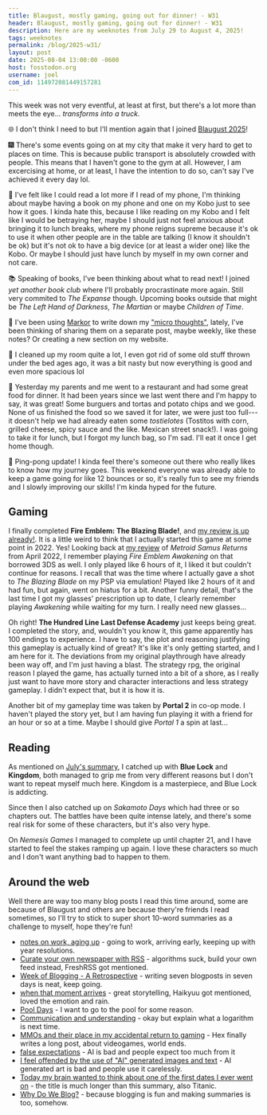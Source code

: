 ```yaml
---
title: Blaugust, mostly gaming, going out for dinner! - W31
header: Blaugust, mostly gaming, going out for dinner! - W31
description: Here are my weeknotes from July 29 to August 4, 2025! 
tags: weeknotes
permalink: /blog/2025-w31/
layout: post
date: 2025-08-04 13:00:00 -0600
host: fosstodon.org
username: joel
com_id: 114972081449157281
---
```


This week was not very eventful, at least at first, but there's a lot more than meets the eye... *transforms into a truck.*

🌐 I don't think I need to but I'll mention again that I joined [Blaugust 2025](/blog/blaugust-2025)!

🎆 There's some events going on at my city that make it very hard to get to places on time. This is because public transport is absolutely crowded with people. This means that I haven't gone to the gym at all. However, I am excercising at home, or at least, I have the intention to do so, can't say I've achieved it every day lol.

📖 I've felt like I could read a lot more if I read of my phone, I'm thinking about maybe having a book on my phone and one on my Kobo just to see how it goes. I kinda hate this, because I like reading on my Kobo and I felt like I would be betraying her, maybe I should just not feel anxious about bringing it to lunch breaks, where my phone reigns supreme because it's ok to use it when other people are in the table are talking (I know it shouldn't be ok) but it's not ok to have a big device (or at least a wider one) like the Kobo. Or maybe I should just have lunch by myself in my own corner and not care.

📚 Speaking of books, I've been thinking about what to read next! I joined *yet another book club* where I'll probably procrastinate more again. Still very commited to *The Expanse* though. Upcoming books outside that might be *The Left Hand of Darkness*, *The Martian* or maybe *Children of Time*.

📝 I've been using [Markor](https://github.com/gsantner/markor) to write down my ["micro thoughts"](https://notes.jeddacp.com/micro-thoughts-explained), lately, I've been thinking of sharing them on a separate post, maybe weekly, like these notes? Or creating a new section on my website.

🧹 I cleaned up my room quite a lot, I even got rid of some old stuff thrown under the bed ages ago, it was a bit nasty but now everything is good and even more spacious lol

🍔 Yesterday my parents and me went to a restaurant and had some great food for dinner. It had been years since we last went there and I'm happy to say, it was great! Some burguers and tortas and potato chips and we good. None of us finished the food so we saved it for later, we were just too full---it doesn't help we had already eaten some *tostielotes* (Tostitos with corn, grilled cheese, spicy sauce and the like. Mexican street snack!). I was going to take it for lunch, but I forgot my lunch bag, so I'm sad. I'll eat it once I get home though.

🏓 Ping-pong update! I kinda feel there's someone out there who really likes to know how my journey goes. This weekend everyone was already able to keep a game going for like 12 bounces or so, it's really fun to see my friends and I slowly improving our skills! I'm kinda hyped for the future.

## Gaming

I finally completed **Fire Emblem: The Blazing Blade!**, and [my review is up already!](/blog/fire-emblem-the-blazing-blade). It is a little weird to think that I actually started this game at some point in 2022. Yes! Looking back at [my review](/blog/metroid-samus-returns) of *Metroid Samus Returns* from April 2022, I remember playing *Fire Emblem Awakening* on that borrowed 3DS as well. I only played like 6 hours of it, I liked it but couldn't continue for reasons. I recall that was the time where I actually gave a shot to *The Blazing Blade* on my PSP via emulation! Played like 2 hours of it and had fun, but again, went on hiatus for a bit. Another funny detail, that's the last time I got my glasses' prescription up to date, I clearly remember playing *Awakening* while waiting for my turn. I really need new glasses...

Oh right! **The Hundred Line Last Defense Academy** just keeps being great. I completed the story, and, wouldn't you know it, this game apparently has 100 endings to experience. I have to say, the plot and reasoning justifying this gameplay is actually kind of great? It's like it's only getting started, and I am here for it. The deviations from my original playthrough have already been way off, and I'm just having a blast. The strategy rpg, the original reason I played the game, has actually turned into a bit of a shore, as I really just want to have more story and character interactions and less strategy gameplay. I didn't expect that, but it is how it is.

Another bit of my gameplay time was taken by **Portal 2** in co-op mode. I haven't played the story yet, but I am having fun playing it with a friend for an hour or so at a time. Maybe I should give *Portal 1* a spin at last...

## Reading

As mentioned on [July's summary](/blog/july-2025-summary#manga), I catched up with **Blue Lock** and **Kingdom**, both managed to grip me from very different reasons but I don't want to repeat myself much here. Kingdom is a masterpiece, and Blue Lock is addicting.

Since then I also catched up on *Sakamoto Days* which had three or so chapters out. The battles have been quite intense lately, and there's some real risk for some of these characters, but it's also very hype.

On *Nemesis Games* I managed to complete up until chapter 21, and I have started to feel the stakes ramping up again. I love these characters so much and I don't want anything bad to happen to them.

## Around the web

Well there are way too many blog posts I read this time around, some are because of Blaugust and others are because thery're friends I read sometimes, so I'll try to stick to super short 10-word summaries as a challenge to myself, hope they're fun!

- [notes on work, aging up](https://zoeloukia.bearblog.dev/notes-on-work-aging-up) - going to work, arriving early, keeping up with year resolutions.
- [Curate your own newspaper with RSS](https://www.citationneeded.news/curate-with-rss) - algorithms suck, build your own feed instead, FreshRSS got mentioned.
- [Week of Blogging - A Retrospective](https://orbitalmartian.codeberg.page/blog/2025-08-01-week-of-blogging-retrospective) - writing seven blogposts in seven days is neat, keep going.
- [when that moment arrives](https://tiramisu.bearblog.dev/when-that-moment-arrives/) - great storytelling, Haikyuu got mentioned, loved the emotion and rain. 
- [Pool Days](https://marisabel.nl/public/blog/Pool_Days) - I want to go to the pool for some reason.
- [Communication and understanding](https://jamesg.blog/2025/08/03/communication-and-understanding/) - okay but explain what a logarithm is next time.
- [MMOs and their place in my accidental return to gaming](https://dandelion-utilitarian.com/2025/08/01/mmos-and-their-place-in.html) - Hex finally writes a long post, about videogames, world ends.
- [false expectations](https://blog.avas.space/false-expectations/) - AI is bad and people expect too much from it
- [I feel offended by the use of "AI" generated images and text](https://theresmiling.neocities.org/blog/2025/08/i-feel-offended-by-ai.html) - AI generated art is bad and people use it carelessly.
- [Today my brain wanted to think about one of the first dates I ever went on](https://gkeenan.co/avgb/today-my-brain-wanted-to-think-about-one-of-the-first-dates-i-ever-went-on/) - the title is much longer than this summary, also Titanic.
- [Why Do We Blog?](https://rldane.space/why-do-we-blog.html) - because blogging is fun and making summaries is too, somehow.

